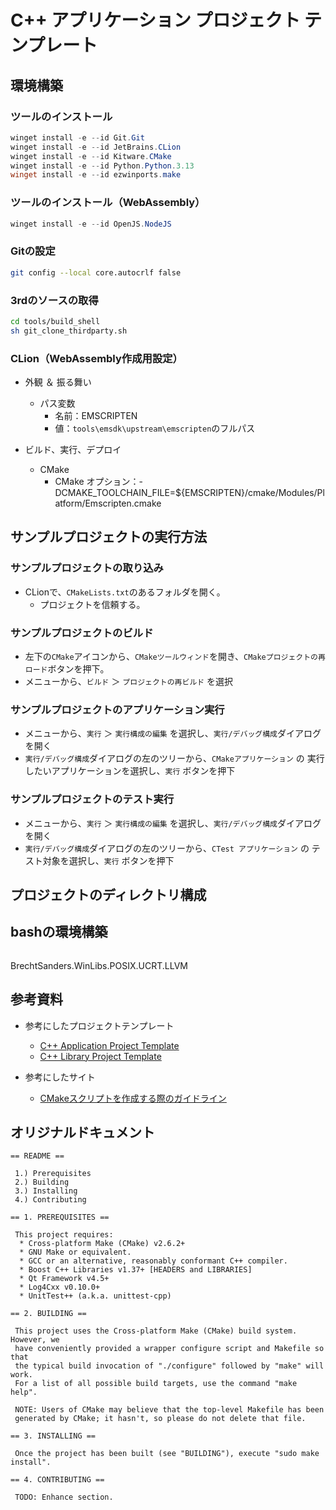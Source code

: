 # C++ アプリケーション プロジェクト テンプレート

## 環境構築

### ツールのインストール

```powershell
winget install -e --id Git.Git
winget install -e --id JetBrains.CLion
winget install -e --id Kitware.CMake
winget install -e --id Python.Python.3.13
winget install -e --id ezwinports.make
```

### ツールのインストール（WebAssembly）

```powershell
winget install -e --id OpenJS.NodeJS
```

### Gitの設定

```bash
git config --local core.autocrlf false
```

### 3rdのソースの取得

```bash
cd tools/build_shell
sh git_clone_thirdparty.sh
```

### CLion（WebAssembly作成用設定）

- 外観 ＆ 振る舞い
  - パス変数
    - 名前：EMSCRIPTEN
    - 値：`tools\emsdk\upstream\emscripten`のフルパス

- ビルド、実行、デプロイ
  - CMake
    - CMake オプション：-DCMAKE_TOOLCHAIN_FILE=${EMSCRIPTEN}/cmake/Modules/Platform/Emscripten.cmake

## サンプルプロジェクトの実行方法

### サンプルプロジェクトの取り込み

- CLionで、`CMakeLists.txt`のあるフォルダを開く。
  - プロジェクトを信頼する。

### サンプルプロジェクトのビルド

- 左下の`CMake`アイコンから、`CMakeツールウィンド`を開き、`CMakeプロジェクトの再ロード`ボタンを押下。
- メニューから、`ビルド` ＞ `プロジェクトの再ビルド` を選択

### サンプルプロジェクトのアプリケーション実行

- メニューから、`実行` ＞ `実行構成の編集` を選択し、`実行/デバッグ構成`ダイアログを開く
- `実行/デバッグ構成`ダイアログの左のツリーから、`CMakeアプリケーション` の 実行したいアプリケーションを選択し、`実行` ボタンを押下

### サンプルプロジェクトのテスト実行

- メニューから、`実行` ＞ `実行構成の編集` を選択し、`実行/デバッグ構成`ダイアログを開く
- `実行/デバッグ構成`ダイアログの左のツリーから、`CTest アプリケーション` の テスト対象を選択し、`実行` ボタンを押下

## プロジェクトのディレクトリ構成

## bashの環境構築

```bash
```

BrechtSanders.WinLibs.POSIX.UCRT.LLVM


## 参考資料

- 参考にしたプロジェクトテンプレート
  - [C++ Application Project Template](https://code.google.com/archive/p/cpp-project-template/)
  - [C++ Library Project Template](https://code.google.com/archive/p/cpp-library-project-template/)

- 参考にしたサイト
  - [CMakeスクリプトを作成する際のガイドライン](https://qiita.com/shohirose/items/5b406f060cd5557814e9)

## オリジナルドキュメント

```text
== README ==

 1.) Prerequisites
 2.) Building
 3.) Installing
 4.) Contributing
 
== 1. PREREQUISITES ==

 This project requires:
  * Cross-platform Make (CMake) v2.6.2+
  * GNU Make or equivalent.
  * GCC or an alternative, reasonably conformant C++ compiler.
  * Boost C++ Libraries v1.37+ [HEADERS and LIBRARIES]
  * Qt Framework v4.5+
  * Log4Cxx v0.10.0+
  * UnitTest++ (a.k.a. unittest-cpp)

== 2. BUILDING ==
 
 This project uses the Cross-platform Make (CMake) build system. However, we
 have conveniently provided a wrapper configure script and Makefile so that
 the typical build invocation of "./configure" followed by "make" will work.
 For a list of all possible build targets, use the command "make help".

 NOTE: Users of CMake may believe that the top-level Makefile has been
 generated by CMake; it hasn't, so please do not delete that file.

== 3. INSTALLING ==

 Once the project has been built (see "BUILDING"), execute "sudo make install".

== 4. CONTRIBUTING ==

 TODO: Enhance section.
``` 

